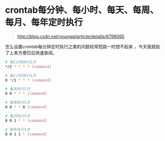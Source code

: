 # crontab每分钟、每小时、每天、每周、每月、每年定时执行

> <http://blog.csdn.net/youngqj/article/details/6798065>

怎么设置crontab每分钟定时执行之类的问题经常短路一时想不起来 ，今天我就贴了上来方便日后快速查阅。

```bash
# 每2分钟执行1次
*/2 * * * * [command]

# 每1小时执行1次
0 */1 * * * [command]

# 每天执行1次
0 0 * * * [command]

# 每周执行1次
0 0 * * 0 [command]

# 每月执行1次
0 0 1 * * [command]

# 每年执行1次
0 0 1 1 * [command]
```